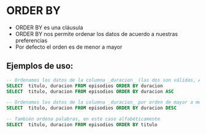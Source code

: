 # ORDER BY
- ORDER BY es una cláusula
- ORDER BY nos permite ordenar los datos de acuerdo a nuestras preferencias  
- Por defecto el orden es de menor a mayor

## Ejemplos de uso:
```sql
-- Ordenamos los datos de la columna _duracion_ (las dos son válidas, ASC de ascendente)  
SELECT  titulo, duracion FROM episodios ORDER BY duracion
SELECT  titulo, duracion FROM episodios ORDER BY duracion ASC

-- Ordenamos los datos de la columna _duracion_ por orden de mayor a menor   
SELECT  titulo, duracion FROM episodios ORDER BY duracion DESC

-- También ordena palabras, en este caso alfabéticamente  
SELECT  titulo, duracion FROM episodios ORDER BY titulo
```